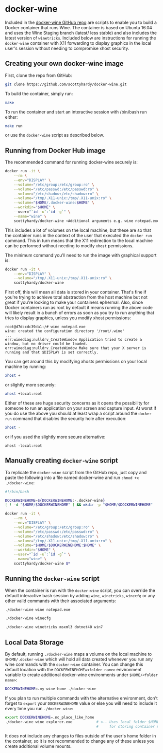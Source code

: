 docker-wine
===========

Included in the [docker-wine GitHub repo](https://github.com/scottyhardy/docker-wine) 
are scripts to enable you to build a Docker container that runs Wine. The 
container is based on Ubuntu 16.04 and uses the Wine Staging branch (latest/
less stable) and also includes the latest version of `winetricks`. Included 
below are instructions for running the `docker-wine` container with X11 
forwarding to display graphics in the local user's session without needing to 
compromise xhost security.

Creating your own docker-wine image
-----------------------------------
First, clone the repo from GitHub:
```bash
git clone https://github.com/scottyhardy/docker-wine.git
```

To build the container, simply run:
```bash
make
```

To run the container and start an interactive session with /bin/bash run either:
```bash
make run
```
or use the `docker-wine` script as described below.

Running from Docker Hub image
-----------------------------
The recommended command for running docker-wine securely is:
```bash
docker run -it \
    --rm \
    --env="DISPLAY" \
    --volume="/etc/group:/etc/group:ro" \
    --volume="/etc/passwd:/etc/passwd:ro" \
    --volume="/etc/shadow:/etc/shadow:ro" \
    --volume="/tmp/.X11-unix:/tmp/.X11-unix:ro" \
    --volume="$HOME/.docker-wine:$HOME" \
    --workdir="$HOME" \ 
    --user="`id -u`:`id -g`" \
    --name="wine" \
    scottyhardy/docker-wine <Additional arguments e.g. wine notepad.exe>
```
This includes a lot of volumes on the local machine, but these are so that the 
container runs in the context of the user that executed the `docker run` 
command.  This in turn means that the X11 redirection to the local machine can 
be performed without needing to modify `xhost` permissions.

The minimum command you'll need to run the image with graphical support is:
```bash
docker run -it \
    --env="DISPLAY" \
    --volume="/tmp/.X11-unix:/tmp/.X11-unix:ro" \
    scottyhardy/docker-wine
```
First off, this will mean all data is stored in your container.  That's fine if 
you're trying to achieve total abstraction from the host machine but not great 
if you're looking to make your containers ephermal.
Also, since Docker containers run as root by default it means running the above
code will likely result in a bunch of errors as soon as you try to run anything 
that tries to display graphics, unless you modify xhost permissions:
```
root@d7dccdc39da1:/# wine notepad.exe
wine: created the configuration directory '/root/.wine'
...
err:winediag:nulldrv_CreateWindow Application tried to create a window, but no driver could be loaded.
err:winediag:nulldrv_CreateWindow Make sure that your X server is running and that $DISPLAY is set correctly.
```
You can get around this by modifying xhosts permissions on your local machine by running:
```bash
xhost +
```
or slightly more securely:
```bash
xhost +local:root
```
Either of these are huge security concerns as it opens the possibility for 
someone to run an application on your screen and capture input.  At worst if 
you do use the above you should at least wrap a script around the `docker run` 
command that disables the security hole after execution:
```bash
xhost -
```
or if you used the slightly more secure alternative:
```
xhost -local:root
```

Manually creating `docker-wine` script
--------------------------------------
To replicate the `docker-wine` script from the GitHub repo, just copy and paste 
the following into a file named docker-wine and run `chmod +x ./docker-wine`:
```bash
#!/bin/bash

DOCKERWINEHOME=${DOCKERWINEHOME:-.docker-wine}
[ ! -d "$HOME/$DOCKERWINEHOME" ] && mkdir -p "$HOME/$DOCKERWINEHOME"

docker run -it \
    --rm \
    --env="DISPLAY" \
    --volume="/etc/group:/etc/group:ro" \
    --volume="/etc/passwd:/etc/passwd:ro" \
    --volume="/etc/shadow:/etc/shadow:ro" \
    --volume="/tmp/.X11-unix:/tmp/.X11-unix:ro" \
    --volume="$HOME/$DOCKERWINEHOME:$HOME" \
    --workdir="$HOME" \
    --user="`id -u`:`id -g`" \
    --name="wine" \
    scottyhardy/docker-wine $*
```

Running the `docker-wine` script
--------------------------------
When the container is run with the `docker-wine` script, you can override the 
default interactive bash session by adding `wine`, `winetricks`, `winecfg` or 
any other valid commands with their associated arguments:
```bash
./docker-wine wine notepad.exe
```
```bash
./docker-wine winecfg
```
```bash
./docker-wine winetricks msxml3 dotnet40 win7
```

Local Data Storage
------------------
By default, running `./docker-wine` maps a volume on the local machine to 
`$HOME/.docker-wine` which will hold all data created whenever you run any wine 
commands with the `docker-wine` container.  You can change this default 
location with the `DOCKERWINEHOME=<folder name>` environment variable to create 
additional docker-wine environments under `$HOME/<folder name>`:
```bash
DOCKERWINEHOME=.my-wine-home ./docker-wine
```
If you plan to run multiple commands with the alternative environment, don't 
forget to `export` your `DOCKERWINEHOME` value or else you will need to include 
it every time you run `./docker-wine`:
```bash
export DOCKERWINEHOME=.no_place_like_home
./docker-wine wine explorer.exe           # <-- Uses local folder $HOME/.no_place_like_home
                                          #     for storing container volume
```
It does not include any changes to files outside of the user's home folder in 
the container, so it is not recommended to change any of these unless you 
create additional volume mounts. 
